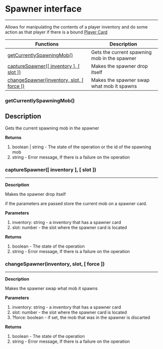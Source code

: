 # Spawner interface
---

Allows for manipulating the contents of a player inventory and do some action as that player if there is a bound [Player Card](../items/player-card.md)

| Functions | Description |
| - | - |
| [getCurrentlySpawningMob()](#getcurrentlyspawningmob) | Gets the current spawning mob in the spawner |
| [captureSpawner([ inventory ], [ slot ])](#capturespawner-inventory-slot) | Makes the spawner drop itself |
| [changeSpawner(inventory, slot, [ force ])](#changespawnerinventory-slot-force) | Makes the spawner swap what mob it spawns |

### getCurrentlySpawningMob()

**Description**
---
Gets the current spawning mob in the spawner

**Returns**

1. boolean | string - The state of the operation or the id of the spawning mob
2. string - Error message, If there is a failure on the operation

### captureSpawner([ inventory ], [ slot ])
---
**Description**

Makes the spawner drop itself

if the parameters are passed store the current mob on a spawner card.

**Parameters**

1. inventory: string - a inventory that has a spawner card
2. slot: number - the slot where the spawner card is located

**Returns**

1. boolean - The state of the operation
2. string - Error message, If there is a failure on the operation

### changeSpawner(inventory, slot, [ force ])
---
**Description**

Makes the spawner swap what mob it spawns


**Parameters**

1. inventory: string - a inventory that has a spawner card
2. slot: number - the slot where the spawner card is located
3. ?force: boolean - if set, the mob that was in the spawner is discarted

**Returns**

1. boolean - The state of the operation
2. string - Error message, If there is a failure on the operation

